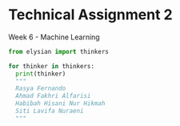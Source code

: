 # Technical Assignment 2
Week 6 - Machine Learning

```python
from elysian import thinkers

for thinker in thinkers:
  print(thinker)
  """
  Rasya Fernando
  Ahmad Fakhri Alfarisi
  Habibah Hisani Nur Hikmah
  Siti Lavifa Nuraeni
  """

```
